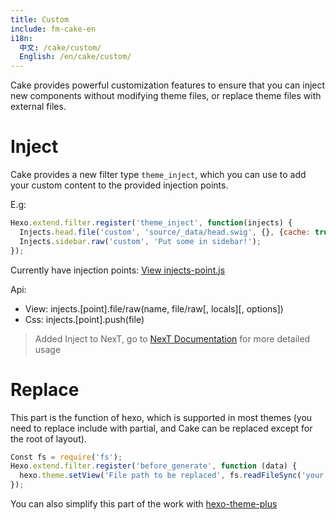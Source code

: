 ```yaml
---
title: Custom
include: fm-cake-en
i18n:
  中文: /cake/custom/
  English: /en/cake/custom/
---
```


Cake provides powerful customization features to ensure that you can inject new components without modifying theme files, or replace theme files with external files.

# Inject

Cake provides a new filter type `theme_inject`, which you can use to add your custom content to the provided injection points.

E.g:

```js
Hexo.extend.filter.register('theme_inject', function(injects) {
  Injects.head.file('custom', 'source/_data/head.swig', {}, {cache: true});
  Injects.sidebar.raw('custom', 'Put some in sidebar!');
});
```

Currently have injection points: [View injects-point.js](https://github.com/jiangtj/hexo-theme-cake/blob/master/scripts/injects-point.js)

Api:

- View: injects.[point].file/raw(name, file/raw[, locals][, options])
- Css: injects.[point].push(file)

> Added Inject to NexT, go to [NexT Documentation](https://theme-next.org/docs/advanced-settings#Injects) for more detailed usage

# Replace

This part is the function of hexo, which is supported in most themes (you need to replace include with partial, and Cake can be replaced except for the root of layout).

```js
Const fs = require('fs');
Hexo.extend.filter.register('before_generate', function (data) {
  hexo.theme.setView('File path to be replaced', fs.readFileSync('your custom file').toString());
});
```

You can also simplify this part of the work with [hexo-theme-plus](https://github.com/JiangTJ/hexo-theme-plus)
